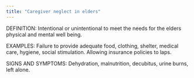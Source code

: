 ```yaml
---
title: "Caregiver neglect in elders"
---
```

DEFINITION: Intentional or unintentional to meet the needs for the elders physical and mental well being.

EXAMPLES: Failure to provide adequate food, clothing, shelter, medical care, hygiene, social stimulation. Allowing insurance policies to laps.

SIGNS AND SYMPTOMS: Dehydration, malnutrition, decubitus, urine burns, left alone.

